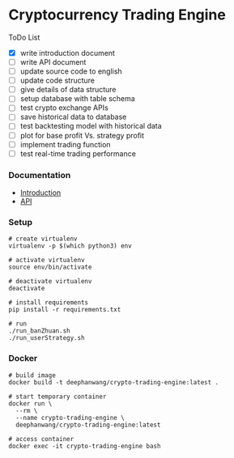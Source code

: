 ﻿# Cryptocurrency Trading Engine

ToDo List

- [x] write introduction document
- [ ] write API document
- [ ] update source code to english
- [ ] update code structure
- [ ] give details of data structure
- [ ] setup database with table schema
- [ ] test crypto exchange APIs
- [ ] save historical data to database 
- [ ] test backtesting model with historical data
- [ ] plot for base profit Vs. strategy profit
- [ ] implement trading function
- [ ] test real-time trading performance

### Documentation

* [Introduction](doc/crypto-trade-intro.md)
* [API](doc/api-doc.md)

### Setup

```
# create virtualenv
virtualenv -p $(which python3) env

# activate virtualenv
source env/bin/activate

# deactivate virtualenv
deactivate

# install requirements
pip install -r requirements.txt

# run
./run_banZhuan.sh
./run_userStrategy.sh
```

### Docker

```
# build image
docker build -t deephanwang/crypto-trading-engine:latest .

# start temporary container
docker run \
  --rm \
  --name crypto-trading-engine \
  deephanwang/crypto-trading-engine:latest

# access container
docker exec -it crypto-trading-engine bash
```

<!--

###############################################################
#   获取更多免费策略，请加入WeQuant比特币量化策略交流QQ群：519538535
#   WeQuant微宽网 - https://wequant.io
#   比特币量化交易/优质策略源码/精准回测/免费实盘，尽在微宽网 
###############################################################


一、如何跑搬砖策略？

第一步：下载Python3，建议安装Anaconda 4.2.0(https://www.continuum.io/downloads),里面包含了Python 3.5 以及各种科学计算库
第二步：去huobi.com注册用户，申请API key，将申请好的API key设置到accountConfig.py中的HUOBI部分去
第三步：去www.okcoin.cn注册用户，申请API key，将申请好的API key设置到accountConfig.py中的OKCOIN部分去
第四步：搬砖策略入口脚本是main_banZhuan.py，如果想跑莱特币搬砖，直接注释掉比特币那两句，去掉莱特币那一段的注释即可


二、如何跑其他在userStrategy目录下的实盘非搬砖策略？
执行main_userStrategy.py，如果要跑其他策略，参考simpleMA对main_userStrategy.py进行修改。之后持续分享的策略都会放在userStrategy目录下.

三、怎么执行main_banZhuan.py？
如果是Mac或者Linux系统，直接在本项目的根目录下：
chmod a+x run_banZhuan.sh
./run_banZhuan.sh

如果是Windows系统，直接在本项目的根目录下：参考run_banZhuan.bat修改成您的系统对应的各项参数，然后直接运行run_banZhuan.bat

四、怎么执行main_userStrategy.py？
请不要跑main_userStrategy里面的策略，因为历史数据现在是Mock出来的

今后拿到实盘数据的话，可以尝试跑一下。怎么跑？
如果是Mac或者Linux系统，直接在本项目的根目录下：
chmod a+x run_userStrategy.sh
./run_userStrategy.sh
如果是Windows系统，直接在本项目的根目录下：参考run_userStrategy.bat修改成您的系统对应的各项参数，然后直接运行run_userStrategy.bat


五、FAQ：
1. 我想让我的策略7*24小时不间断运行，怎么做？

不用设置dailyExitTime即可
BanzhuanStrategy(....., dailyExitTime="23:30:00")  ==> BanzhuanStrategy(.....)

2. 我想让我的策略每天23:00终止，怎么做？
设置dailyExitTime为"23:00:00"
BanzhuanStrategy(....., dailyExitTime="23:00:00")

3. 去哪里查看日志？
log目录下有每次运行的日志，日志名里面有当次运行的起始时刻（精确到毫秒）

4. 去哪里看持仓记录？
data目录下有每次运行的持仓记录，持仓记录名里面有当次运行的起始时刻（精确到毫秒）

5. 怎么跑BitVC期货策略
去http://www.bitvc.com/注册用户，申请API key，将申请好的API key设置到accountConfig.py中的BITVC部分去

-->
